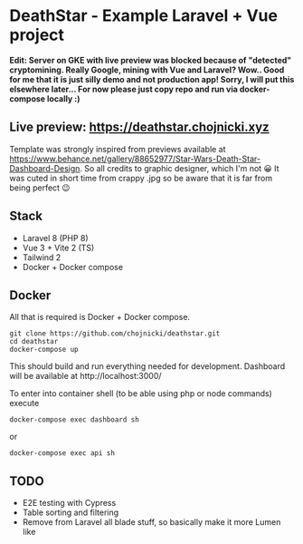 # DeathStar - Example Laravel + Vue project

**Edit: Server on GKE with live preview was blocked because of "detected" cryptomining. Really Google, mining with Vue and Laravel? Wow.. Good for me that it is just silly demo and not production app! Sorry, I will put this elsewhere later... For now please just copy repo and run via docker-compose locally :)**
## Live preview: https://deathstar.chojnicki.xyz

Template was strongly inspired from previews available at https://www.behance.net/gallery/88652977/Star-Wars-Death-Star-Dashboard-Design. 
So all credits to graphic designer, which I'm not :grinning: It was cuted in short time from crappy .jpg so be aware that it is far from being perfect :wink:


## Stack
* Laravel 8 (PHP 8)
* Vue 3 + Vite 2 (TS)
* Tailwind 2
* Docker + Docker compose

## Docker

All that is required is Docker + Docker compose.

```
git clone https://github.com/chojnicki/deathstar.git
cd deathstar
docker-compose up
```

This should build and run everything needed for development. 
Dashboard will be available at http://localhost:3000/

To enter into container shell (to be able using php or node commands) execute
```
docker-compose exec dashboard sh
```
or
```
docker-compose exec api sh
```

## TODO
* E2E testing with Cypress
* Table sorting and filtering
* Remove from Laravel all blade stuff, so basically make it more Lumen like 
